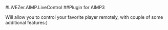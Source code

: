 #LiVEZer.AIMP.LiveControl
##Plugin for AIMP3

  Will allow you to control your favorite player remotely, with couple of some additional features:)

